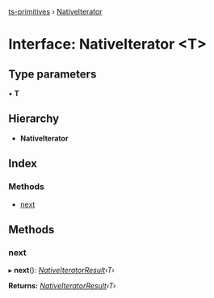 [ts-primitives](../README.md) › [NativeIterator](nativeiterator.md)

# Interface: NativeIterator <**T**>

## Type parameters

▪ **T**

## Hierarchy

* **NativeIterator**

## Index

### Methods

* [next](nativeiterator.md#next)

## Methods

###  next

▸ **next**(): *[NativeIteratorResult](../README.md#nativeiteratorresult)‹T›*

**Returns:** *[NativeIteratorResult](../README.md#nativeiteratorresult)‹T›*
